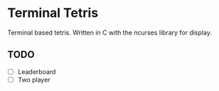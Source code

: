 # Terminal Tetris

Terminal based tetris. Written in C with the ncurses library for display.


## TODO
- [ ] Leaderboard
- [ ] Two player
